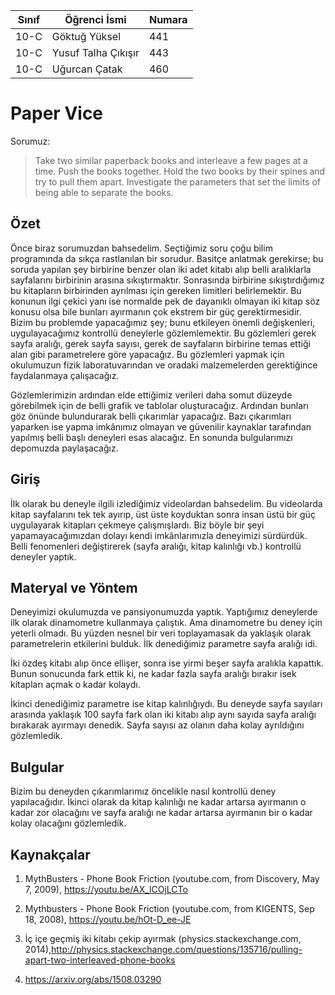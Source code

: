 Sınıf | Öğrenci İsmi | Numara
------|------------------|-----------
10-C  |Göktuğ Yüksel      |441
10-C  |Yusuf Talha Çıkışır|443
10-C  |Uğurcan Çatak      |460

# Paper Vice
Sorumuz:
>Take two similar paperback books and interleave a few pages at a time. Push the
books together. Hold the two books by their spines and try to pull them apart.
Investigate the parameters that set the limits of being able to separate the books.

## Özet
Önce biraz sorumuzdan bahsedelim. Seçtiğimiz soru çoğu bilim programında da sıkça rastlanılan bir sorudur. Basitçe anlatmak gerekirse; bu soruda yapılan şey birbirine benzer olan iki adet kitabı alıp belli aralıklarla sayfalarını birbirinin arasına sıkıştırmaktır. Sonrasında birbirine sıkıştırdığımız bu kitapların birbirinden ayrılması için gereken limitleri belirlemektir. Bu konunun ilgi çekici yanı ise normalde pek de dayanıklı olmayan iki kitap söz konusu olsa bile bunları ayırmanın çok ekstrem bir güç gerektirmesidir. Bizim bu problemde yapacağımız şey; bunu etkileyen önemli değişkenleri, uygulayacağımız kontrollü deneylerle gözlemlemektir. Bu gözlemleri gerek sayfa aralığı, gerek sayfa sayısı, gerek de sayfaların birbirine temas ettiği alan gibi parametrelere göre yapacağız. Bu gözlemleri yapmak için okulumuzun fizik laboratuvarından ve oradaki malzemelerden gerektiğince faydalanmaya çalışacağız.

Gözlemlerimizin ardından elde ettiğimiz verileri daha somut düzeyde görebilmek için de belli grafik ve tablolar oluşturacağız. Ardından bunları göz önünde bulundurarak belli çıkarımlar yapacağız. Bazı çıkarımları yaparken ise yapma imkânımız olmayan ve güvenilir kaynaklar tarafından yapılmış belli başlı deneyleri esas alacağız. En sonunda bulgularımızı depomuzda paylaşacağız. 

## Giriş
İlk olarak bu deneyle ilgili izlediğimiz videolardan bahsedelim. Bu videolarda kitap sayfalarını tek tek ayırıp, üst üste koyduktan sonra
insan üstü bir güç uygulayarak kitapları çekmeye çalışmışlardı. Biz böyle bir şeyi yapamayacağımızdan dolayı kendi imkânlarımızla deneyimizi sürdürdük.
Belli fenomenleri değiştirerek (sayfa aralığı, kitap kalınlığı vb.) kontrollü deneyler yaptık.

## Materyal ve Yöntem
Deneyimizi okulumuzda ve pansiyonumuzda yaptık. Yaptığımız deneylerde ilk olarak dinamometre kullanmaya çalıştık. Ama dinamometre bu deney için
yeterli olmadı. Bu yüzden nesnel bir veri toplayamasak da yaklaşık olarak parametrelerin etkilerini bulduk. İlk denediğimiz parametre sayfa aralığı
idi.

İki özdeş kitabı alıp önce ellişer, sonra ise yirmi beşer sayfa aralıkla kapattık. Bunun sonucunda fark ettik ki, ne kadar fazla sayfa aralığı bırakır isek
kitapları açmak o kadar kolaydı.

İkinci denediğimiz parametre ise kitap kalınlığıydı. Bu deneyde sayfa sayıları arasında yaklaşık 100 sayfa fark olan iki kitabı alıp
aynı sayıda sayfa aralığı bırakarak ayırmayı denedik. Sayfa sayısı az olanın daha kolay ayrıldığını gözlemledik.

## Bulgular
Bizim bu deneyden çıkarımlarımız öncelikle nasıl kontrollü deney yapılacağıdır. İkinci olarak da kitap kalınlığı ne kadar artarsa ayırmanın o kadar
zor olacağını ve sayfa aralığı ne kadar artarsa ayırmanın bir o kadar kolay olacağını gözlemledik.

## Kaynakçalar

 1. MythBusters - Phone Book Friction (youtube.com, from Discovery, May 7, 2009), https://youtu.be/AX_lCOjLCTo

 2. Mythbusters - Phone Book Friction (youtube.com, from KIGENTS, Sep 18, 2008), https://youtu.be/hOt-D_ee-JE
 
 3. İç içe geçmiş iki kitabı çekip ayırmak (physics.stackexchange.com, 2014),http://physics.stackexchange.com/questions/135716/pulling-apart-two-interleaved-phone-books
 
 4. https://arxiv.org/abs/1508.03290
